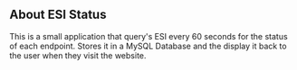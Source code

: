 ## About ESI Status
This is a small application that query's ESI every 60 seconds for the status of each endpoint. Stores it in a MySQL Database and the display it back to the user when they visit the website.
